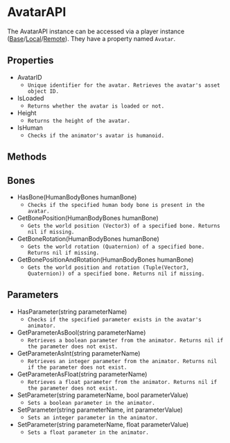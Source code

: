 # AvatarAPI

The AvatarAPI instance can be accessed via a player
instance ([Base](./player-api-base.md)/[Local](./player-api-local.md)/[Remote](./player-api-remote.md)). They have a
property named `Avatar`.

## **Properties**

- AvatarID
  - `Unique identifier for the avatar. Retrieves the avatar's asset object ID.`
- IsLoaded
  - `Returns whether the avatar is loaded or not.`
- Height
  - `Returns the height of the avatar.`
- IsHuman
  - `Checks if the animator's avatar is humanoid.`

## **Methods**

## Bones
- HasBone(HumanBodyBones humanBone)
  - `Checks if the specified human body bone is present in the avatar.`
- GetBonePosition(HumanBodyBones humanBone)
  - `Gets the world position (Vector3) of a specified bone. Returns nil if missing.`
- GetBoneRotation(HumanBodyBones humanBone)
  - `Gets the world rotation (Quaternion) of a specified bone. Returns nil if missing.`
- GetBonePositionAndRotation(HumanBodyBones humanBone)
  - `Gets the world position and rotation (Tuple(Vector3, Quaternion)) of a specified bone. Returns nil if missing.`

## Parameters
- HasParameter(string parameterName)
  - `Checks if the specified parameter exists in the avatar's animator.`
- GetParameterAsBool(string parameterName)
  - `Retrieves a boolean parameter from the animator. Returns nil if the parameter does not exist.`
- GetParameterAsInt(string parameterName)
  - `Retrieves an integer parameter from the animator. Returns nil if the parameter does not exist.`
- GetParameterAsFloat(string parameterName)
  - `Retrieves a float parameter from the animator. Returns nil if the parameter does not exist.`
- SetParameter(string parameterName, bool parameterValue)
  - `Sets a boolean parameter in the animator.`
- SetParameter(string parameterName, int parameterValue)
  - `Sets an integer parameter in the animator.`
- SetParameter(string parameterName, float parameterValue)
  - `Sets a float parameter in the animator.`
